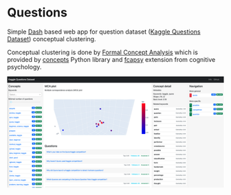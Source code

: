 # Questions
Simple [Dash](https://dash.plotly.com) based web app for question dataset ([Kaggle Questions Dataset](https://www.kaggle.com/umairnasir14/all-kaggle-questions-on-qoura-dataset)) conceptual clustering.

Conceptual clustering is done by [Formal Concept Analysis](https://en.wikipedia.org/wiki/Formal_concept_analysis) which is provided by [concepts](https://github.com/xflr6/concepts) Python library and [fcapsy](https://github.com/mikulatomas/fcapsy) extension from cognitive psychology.

![screenshot](https://github.com/mikulatomas/questions/raw/main/screen.png)
